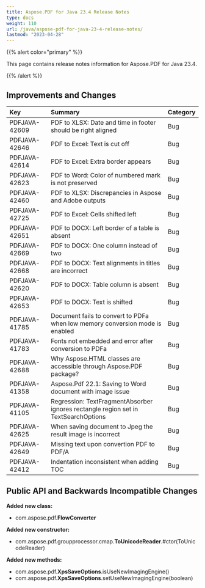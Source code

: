 ```yaml
---
title: Aspose.PDF for Java 23.4 Release Notes
type: docs
weight: 110
url: /java/aspose-pdf-for-java-23-4-release-notes/
lastmod: "2023-04-28"
---
```


{{% alert color="primary" %}}

This page contains release notes information for Aspose.PDF for Java 23.4.

{{% /alert %}}
## **Improvements and Changes**

|**Key**|**Summary**|**Category**|
| :- | :- | :- |
|PDFJAVA-42609|PDF to XLSX: Date and time in footer should be right aligned|Bug|
|PDFJAVA-42646|PDF to Excel: Text is cut off|Bug|
|PDFJAVA-42614|PDF to Excel: Extra border appears|Bug|
|PDFJAVA-42623|PDF to Word: Color of numbered mark is not preserved|Bug|
|PDFJAVA-42460|PDF to XLSX: Discrepancies in Aspose and Adobe outputs|Bug|
|PDFJAVA-42725|PDF to Excel: Cells shifted left|Bug|
|PDFJAVA-42651|PDF to DOCX: Left border of a table is absent|Bug|
|PDFJAVA-42669|PDF to DOCX: One column instead of two|Bug|
|PDFJAVA-42668|PDF to DOCX: Text alignments in titles are incorrect|Bug|
|PDFJAVA-42620|PDF to DOCX: Table column is absent|Bug|
|PDFJAVA-42653|PDF to DOCX: Text is shifted|Bug|
|PDFJAVA-41785|Document fails to convert to PDFa when low memory conversion mode is enabled|Bug|
|PDFJAVA-41783|Fonts not embedded and error after conversion to PDFa|Bug|
|PDFJAVA-42688|Why Aspose.HTML classes are accessible through Aspose.PDF package?|Bug|
|PDFJAVA-41358|Aspose.Pdf 22.1: Saving to Word document with image issue|Bug|
|PDFJAVA-41105|Regression: TextFragmentAbsorber ignores rectangle region set in TextSearchOptions|Bug|
|PDFJAVA-42625|When saving document to Jpeg the result image is incorrect|Bug|
|PDFJAVA-42649|Missing text upon convertion PDF to PDF/A|Bug|
|PDFJAVA-42412|Indentation inconsistent when adding TOC|Bug|
	


## **Public API and Backwards Incompatible Changes**


**Added new class:**

- com.aspose.pdf.**FlowConverter**

**Added new constructor:**

- com.aspose.pdf.groupprocessor.cmap.**ToUnicodeReader**.#ctor(ToUnicodeReader)

**Added new methods:**

- com.aspose.pdf.**XpsSaveOptions**.isUseNewImagingEngine()
- com.aspose.pdf.**XpsSaveOptions**.setUseNewImagingEngine(boolean)




